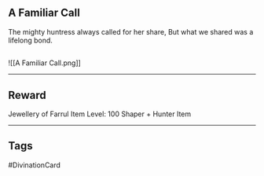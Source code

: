 ## A Familiar Call
The mighty huntress always called for her share,
But what we shared was a lifelong bond.
## 
![[A Familiar Call.png]]

---
## Reward
Jewellery of Farrul
Item Level: 100
Shaper + Hunter Item

---
## Tags
#DivinationCard